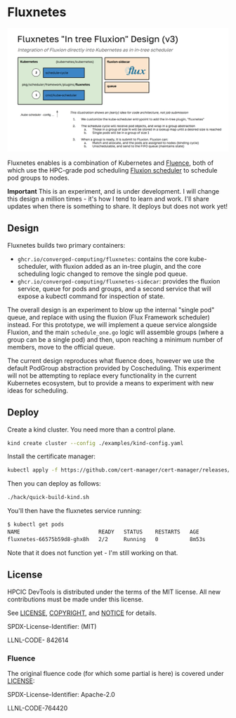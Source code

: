 # Fluxnetes

![docs/images/fluxnetes.png](docs/images/fluxnetes.png)

Fluxnetes enables is a combination of Kubernetes and [Fluence](https://github.com/flux-framework/flux-k8s), both of which use the HPC-grade pod scheduling [Fluxion scheduler](https://github.com/flux-framework/flux-sched) to schedule pod groups to nodes. 

**Important** This is an experiment, and is under development. I will change this design a million times - it's how I tend to learn and work. I'll share updates when there is something to share. It deploys but does not work yet!

## Design

Fluxnetes builds two primary containers:

 - `ghcr.io/converged-computing/fluxnetes`: contains the core kube-scheduler, with fluxion added as an in-tree plugin, and the core scheduling logic changed to remove the single pod queue.
 - `ghcr.io/converged-computing/fluxnetes-sidecar`: provides the fluxion service, queue for pods and groups, and a second service that will expose a kubectl command for inspection of state.

The overall design is an experiment to blow up the internal "single pod" queue, and replace with using the fluxion (Flux Framework scheduler) instead. For this prototype, we will implement a queue service alongside Fluxion, and the main `schedule_one.go` logic will assemble groups (where a group can be a single pod) and then, upon reaching a minimum number of members, move to the official queue.

The current design reproduces what fluence does, however we use the default PodGroup abstraction provided by Coscheduling. 
This experiment will not be attempting to replace every functionality in the current Kubernetes ecosystem, but to provide a means to experiment with new ideas for scheduling.

## Deploy

Create a kind cluster. You need more than a control plane.

```bash
kind create cluster --config ./examples/kind-config.yaml
```

Install the certificate manager:

```bash
kubectl apply -f https://github.com/cert-manager/cert-manager/releases/download/v1.13.1/cert-manager.yaml
```

Then you can deploy as follows:

```bash
./hack/quick-build-kind.sh
```
You'll then have the fluxnetes service running:

```bash
$ kubectl get pods
NAME                         READY   STATUS    RESTARTS   AGE
fluxnetes-66575b59d8-ghx8h   2/2     Running   0          8m53s
```

Note that it does not function yet - I'm still working on that.

## License

HPCIC DevTools is distributed under the terms of the MIT license.
All new contributions must be made under this license.

See [LICENSE](https://github.com/converged-computing/cloud-select/blob/main/LICENSE),
[COPYRIGHT](https://github.com/converged-computing/cloud-select/blob/main/COPYRIGHT), and
[NOTICE](https://github.com/converged-computing/cloud-select/blob/main/NOTICE) for details.

SPDX-License-Identifier: (MIT)

LLNL-CODE- 842614

### Fluence

The original fluence code (for which some partial is here) is covered under [LICENSE](.github/LICENSE.fluence):

SPDX-License-Identifier: Apache-2.0

LLNL-CODE-764420